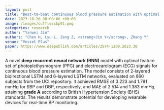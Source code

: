 ```yaml
---
layout: post
title: "Beat-to-beat continuous blood pressure estimation with optimal feature set of PPG and ECG signals using deep recurrent neural networks"
date: 2023-10-20 00:00:00 +00:00
image: /images/cufflessbp01.png
categories: research
author: "Yanwei Jin"
authors: "Chen H, Lyu L, Zeng Z, <strong>Jin Y</strong>, Zhang Y"
venue: "Vessel Plus"
paper: https://www.oaepublish.com/articles/2574-1209.2023.30
---
```

A novel **deep recurrent neural network (RNN)** model with optimal feature set of photoplethysmogram (PPG) and electrocardiogram (ECG) signals for continuous blood pressure estimation. The model consists of 2-layered bidirectional LSTM and 6-layered LSTM networks, evaluated on 660 subjects from the UCI repository. It achieved RMSE of 3.223 and 1.781 mmHg for SBP and DBP, respectively, and MAE of 2.514 and 1.383 mmHg, attaining **grade A** according to British Hypertension Society (BHS) standards. The results demonstrate potential for developing wearable devices for real-time BP monitoring.
